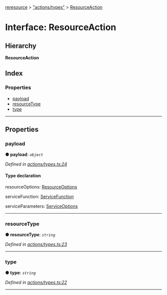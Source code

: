 [reresource](../README.md) > ["actions/types"](../modules/_actions_types_.md) > [ResourceAction](../interfaces/_actions_types_.resourceaction.md)

# Interface: ResourceAction

## Hierarchy

**ResourceAction**

## Index

### Properties

* [payload](_actions_types_.resourceaction.md#payload)
* [resourceType](_actions_types_.resourceaction.md#resourcetype)
* [type](_actions_types_.resourceaction.md#type)

---

## Properties

<a id="payload"></a>

###  payload

**● payload**: *`object`*

*Defined in [actions/types.ts:24](https://github.com/rcelha/reresource/blob/2e19365/src/actions/types.ts#L24)*

#### Type declaration

 resourceOptions: [ResourceOptions](_actions_types_.resourceoptions.md)

 serviceFunction: [ServiceFunction](../modules/_actions_types_.md#servicefunction)

 serviceParameters: [ServiceOptions](_actions_types_.serviceoptions.md)

___
<a id="resourcetype"></a>

###  resourceType

**● resourceType**: *`string`*

*Defined in [actions/types.ts:23](https://github.com/rcelha/reresource/blob/2e19365/src/actions/types.ts#L23)*

___
<a id="type"></a>

###  type

**● type**: *`string`*

*Defined in [actions/types.ts:22](https://github.com/rcelha/reresource/blob/2e19365/src/actions/types.ts#L22)*

___

